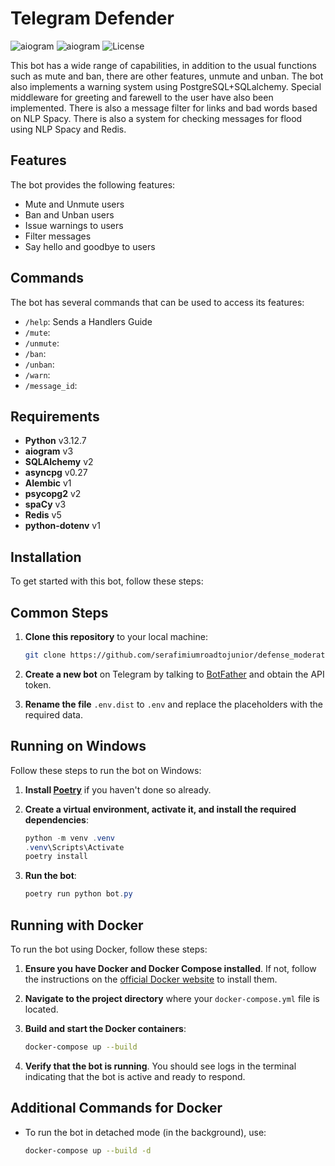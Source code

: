 # Telegram Defender

![aiogram](https://img.shields.io/badge/python-v3.12.7-blue.svg?logo=python&logoColor=yellow) ![aiogram](https://img.shields.io/badge/aiogram-v3-blue.svg?logo=telegram) ![License](https://img.shields.io/badge/license-MIT-blue.svg)

This bot has a wide range of capabilities, in addition to the usual functions such as mute and ban, there are other features, unmute and unban. The bot also implements a warning system using PostgreSQL+SQLalchemy. Special middleware for greeting and farewell to the user have also been implemented. There is also a message filter for links and bad words based on NLP Spacy. There is also a system for checking messages for flood using NLP Spacy and Redis.

## Features

The bot provides the following features:

- Mute and Unmute users
- Ban and Unban users
- Issue warnings to users
- Filter messages
- Say hello and goodbye to users

## Commands

The bot has several commands that can be used to access its features:

- `/help`: Sends a Handlers Guide
- `/mute`:
- `/unmute`:
- `/ban`:
- `/unban`:
- `/warn`:
- `/message_id`:  

## Requirements

- **Python** v3.12.7
- **aiogram** v3
- **SQLAlchemy** v2
- **asyncpg** v0.27
- **Alembic** v1
- **psycopg2** v2
- **spaCy** v3
- **Redis** v5
- **python-dotenv** v1

## Installation

To get started with this bot, follow these steps:

## Common Steps

1. **Clone this repository** to your local machine:

    ```bash
    git clone https://github.com/serafimiumroadtojunior/defense_moderator_v2
    ```

2. **Create a new bot** on Telegram by talking to [BotFather](https://www.siteguarding.com/en/how-to-get-telegram-bot-api-token) and obtain the API token.

3. **Rename the file** `.env.dist` to `.env` and replace the placeholders with the required data.

## Running on Windows

Follow these steps to run the bot on Windows:

1. **Install [Poetry](https://python-poetry.org/docs/#installation)** if you haven't done so already.

2. **Create a virtual environment, activate it, and install the required dependencies**:

    ```powershell
    python -m venv .venv
    .venv\Scripts\Activate
    poetry install
    ```

3. **Run the bot**:

    ```powershell
    poetry run python bot.py
    ```

## Running with Docker

To run the bot using Docker, follow these steps:

1. **Ensure you have Docker and Docker Compose installed**. If not, follow the instructions on the [official Docker website](https://docs.docker.com/get-docker/) to install them.

2. **Navigate to the project directory** where your `docker-compose.yml` file is located.

3. **Build and start the Docker containers**:

    ```bash
    docker-compose up --build
    ```

4. **Verify that the bot is running**. You should see logs in the terminal indicating that the bot is active and ready to respond.

## Additional Commands for Docker

- To run the bot in detached mode (in the background), use:

    ```bash
    docker-compose up --build -d
    ```
